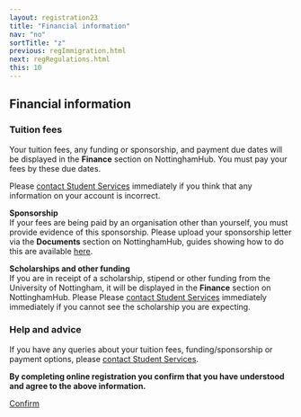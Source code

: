```yaml
---
layout: registration23
title: "Financial information"
nav: "no"
sortTitle: "z"
previous: regImmigration.html
next: regRegulations.html
this: 10
---
```


## Financial information

### Tuition fees

Your tuition fees, any funding or sponsorship, and payment due dates will be displayed in the <b>Finance</b> section on NottinghamHub. You must pay your fees by these due dates.

Please [contact Student Services](https://www.nottingham.ac.uk/studentservices/) immediately if you think that any information on your account is incorrect.

**Sponsorship**<br/>If your fees are being paid by an organisation other than yourself, you must provide evidence of this sponsorship. Please upload your sponsorship letter via the <b>Documents</b> section on NottinghamHub, guides showing how to do this are available [here](https://www.nottingham.ac.uk/studentservices/services/sponsorship.aspx).

**Scholarships and other funding**<br/>If you are in receipt of a scholarship, stipend or other funding from the University of Nottingham, it will be displayed in the <b>Finance</b> section on NottinghamHub. Please Please [contact Student Services](https://www.nottingham.ac.uk/studentservices/) immediately immediately if you cannot see the scholarship you are expecting.

### Help and advice

If you have any queries about your tuition fees, funding/sponsorship or payment options, please [contact Student Services](https://www.nottingham.ac.uk/studentservices/).

**By completing online registration you confirm that you have understood and agree to the above information.**

<div id="buttons">
  <a class="btn btn-primary" type="submit" href="{{page.next}}">Confirm</a>
</div>
